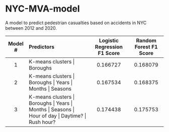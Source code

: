 # NYC-MVA-model

A model to predict pedestrian casualties based on accidents in NYC between 2012 and 2020.

| Model # | Predictors | Logistic Regression F1 Score | Random Forest F1 Score |
| :---: | :--- | :---: | :---: |
| 1 | K-means clusters \| Boroughs | 0.166727 | 0.168079 |
| 2 | K-means clusters \| Boroughs \| Years \| Months \| Seasons | 0.167534 | 0.168375 |
| 3 | K-means clusters \| Boroughs \| Years \| Months \| Seasons \| Hour of day \| Daytime? \| Rush hour? | 0.174438 | 0.175753 | 
